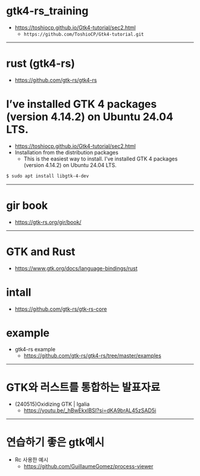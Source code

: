 # gtk4-rs_training
- https://toshiocp.github.io/Gtk4-tutorial/sec2.html
  - `https://github.com/ToshioCP/Gtk4-tutorial.git`

<hr />

# rust (gtk4-rs)

- https://github.com/gtk-rs/gtk4-rs


# I’ve installed GTK 4 packages (version 4.14.2) on Ubuntu 24.04 LTS.

- https://toshiocp.github.io/Gtk4-tutorial/sec2.html
- Installation from the distribution packages
  - This is the easiest way to install. I’ve installed GTK 4 packages (version 4.14.2) on Ubuntu 24.04 LTS.

```bash
$ sudo apt install libgtk-4-dev
```

<hr />

# gir book 

- https://gtk-rs.org/gir/book/

<hr>

# GTK and Rust

- https://www.gtk.org/docs/language-bindings/rust

# intall 

- https://github.com/gtk-rs/gtk-rs-core

# example

- gtk4-rs example
  - https://github.com/gtk-rs/gtk4-rs/tree/master/examples

<hr>

# GTK와 러스트를 통합하는 발표자료
- (240515)Oxidizing GTK | Igalia
  - https://youtu.be/_hBwEkxlBSI?si=dKA9brAL45zSAD5i

<hr />

# 연습하기 좋은 gtk예시
- Rc 사용한 예시
  - https://github.com/GuillaumeGomez/process-viewer
